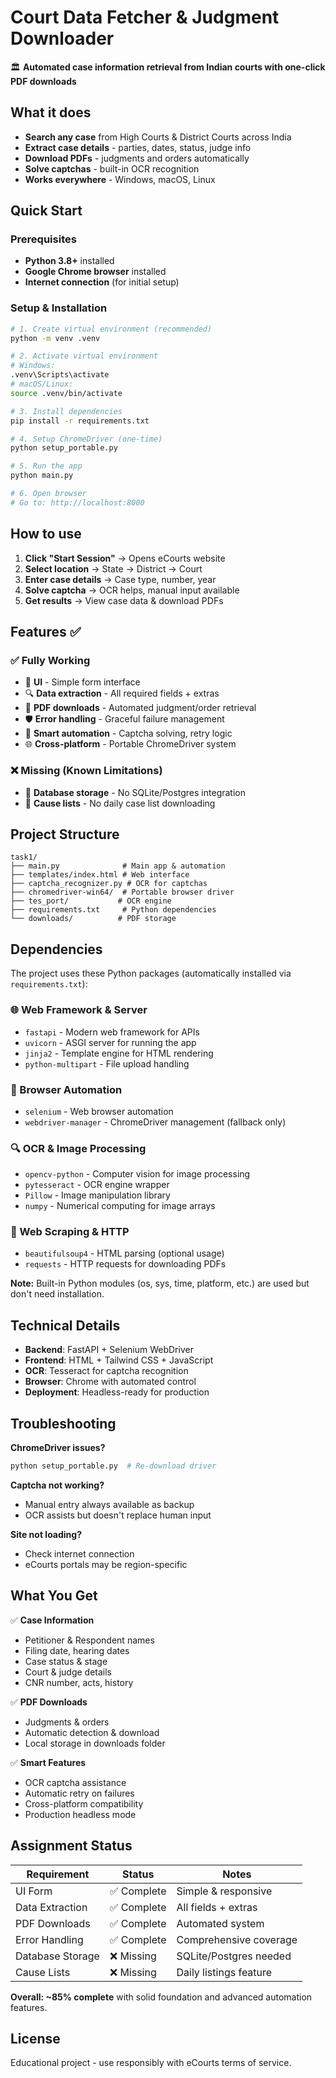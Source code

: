 # Court Data Fetcher & Judgment Downloader

🏛️ **Automated case information retrieval from Indian courts with one-click PDF downloads**

## What it does

- **Search any case** from High Courts & District Courts across India
- **Extract case details** - parties, dates, status, judge info
- **Download PDFs** - judgments and orders automatically
- **Solve captchas** - built-in OCR recognition
- **Works everywhere** - Windows, macOS, Linux

## Quick Start

### Prerequisites
- **Python 3.8+** installed
- **Google Chrome browser** installed
- **Internet connection** (for initial setup)

### Setup & Installation

```bash
# 1. Create virtual environment (recommended)
python -m venv .venv

# 2. Activate virtual environment
# Windows:
.venv\Scripts\activate
# macOS/Linux:
source .venv/bin/activate

# 3. Install dependencies
pip install -r requirements.txt

# 4. Setup ChromeDriver (one-time)
python setup_portable.py

# 5. Run the app
python main.py

# 6. Open browser
# Go to: http://localhost:8000
```

## How to use

1. **Click "Start Session"** → Opens eCourts website
2. **Select location** → State → District → Court
3. **Enter case details** → Case type, number, year
4. **Solve captcha** → OCR helps, manual input available
5. **Get results** → View case data & download PDFs

## Features ✅

### ✅ **Fully Working**
- 🎯 **UI** - Simple form interface
- 🔍 **Data extraction** - All required fields + extras
- 📄 **PDF downloads** - Automated judgment/order retrieval
- 🛡️ **Error handling** - Graceful failure management
- 🤖 **Smart automation** - Captcha solving, retry logic
- 🌐 **Cross-platform** - Portable ChromeDriver system

### ❌ **Missing (Known Limitations)**
- 💾 **Database storage** - No SQLite/Postgres integration
- 📅 **Cause lists** - No daily case list downloading

## Project Structure

```
task1/
├── main.py              # Main app & automation
├── templates/index.html # Web interface  
├── captcha_recognizer.py # OCR for captchas
├── chromedriver-win64/  # Portable browser driver
├── tes_port/           # OCR engine
├── requirements.txt     # Python dependencies
└── downloads/          # PDF storage
```

## Dependencies

The project uses these Python packages (automatically installed via `requirements.txt`):

### **🌐 Web Framework & Server**
- `fastapi` - Modern web framework for APIs
- `uvicorn` - ASGI server for running the app
- `jinja2` - Template engine for HTML rendering
- `python-multipart` - File upload handling

### **🤖 Browser Automation**
- `selenium` - Web browser automation
- `webdriver-manager` - ChromeDriver management (fallback only)

### **🔍 OCR & Image Processing**
- `opencv-python` - Computer vision for image processing
- `pytesseract` - OCR engine wrapper
- `Pillow` - Image manipulation library
- `numpy` - Numerical computing for image arrays

### **📡 Web Scraping & HTTP**
- `beautifulsoup4` - HTML parsing (optional usage)
- `requests` - HTTP requests for downloading PDFs

**Note:** Built-in Python modules (os, sys, time, platform, etc.) are used but don't need installation.

## Technical Details

- **Backend**: FastAPI + Selenium WebDriver
- **Frontend**: HTML + Tailwind CSS + JavaScript  
- **OCR**: Tesseract for captcha recognition
- **Browser**: Chrome with automated control
- **Deployment**: Headless-ready for production

## Troubleshooting

**ChromeDriver issues?**
```bash
python setup_portable.py  # Re-download driver
```

**Captcha not working?**
- Manual entry always available as backup
- OCR assists but doesn't replace human input

**Site not loading?**
- Check internet connection
- eCourts portals may be region-specific

## What You Get

✅ **Case Information**
- Petitioner & Respondent names
- Filing date, hearing dates
- Case status & stage
- Court & judge details
- CNR number, acts, history

✅ **PDF Downloads**
- Judgments & orders
- Automatic detection & download
- Local storage in downloads folder

✅ **Smart Features**
- OCR captcha assistance
- Automatic retry on failures
- Cross-platform compatibility
- Production headless mode

## Assignment Status

| Requirement | Status | Notes |
|-------------|--------|-------|
| UI Form | ✅ Complete | Simple & responsive |
| Data Extraction | ✅ Complete | All fields + extras |
| PDF Downloads | ✅ Complete | Automated system |
| Error Handling | ✅ Complete | Comprehensive coverage |
| Database Storage | ❌ Missing | SQLite/Postgres needed |
| Cause Lists | ❌ Missing | Daily listings feature |

**Overall: ~85% complete** with solid foundation and advanced automation features.

## License

Educational project - use responsibly with eCourts terms of service.